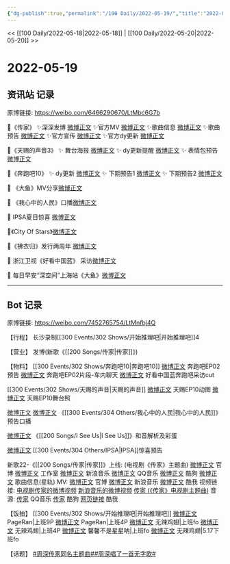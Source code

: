 ```yaml
---
{"dg-publish":true,"permalink":"/100 Daily/2022-05-19/","title":"2022-05-19","created":"2022-12-04T17:00:54.000+08:00","updated":"2023-04-11T14:46:34.208+08:00"}
---
```



<< [[100 Daily/2022-05-18\|2022-05-18]] | [[100 Daily/2022-05-20\|2022-05-20]] >>

# 2022-05-19

## 资讯站 记录

原博链接: https://weibo.com/6466290670/LtMbc6G7b

🌟《传家》
✨深深发博 [微博正文](https://m.weibo.cn/6466290670/4770782653974117)
✨官方MV [微博正文](https://m.weibo.cn/6466290670/4770807241246622)
✨歌曲信息 [微博正文](https://m.weibo.cn/6466290670/4770780498362663)
✨歌曲预告 [微博正文](https://m.weibo.cn/6466290670/4770766815497352)
✨官方宣传 [微博正文](https://m.weibo.cn/6466290670/4770780658010038)
✨官方dy更新 [微博正文](https://m.weibo.cn/6466290670/4770861993957171)

🌟《天赐的声音3》
✨ 舞台海报 [微博正文](https://m.weibo.cn/6466290670/4770870457010245)
✨ dy更新提醒 [微博正文](https://m.weibo.cn/6466290670/4770857064595890)
✨ 表情包预告 [微博正文](https://m.weibo.cn/6466290670/4770810655408337)

🌟《奔跑吧10》
✨ dy更新 [微博正文](https://m.weibo.cn/6466290670/4770859468198348)
✨ 下期预告1 [微博正文](https://m.weibo.cn/6466290670/4770783879236711)
✨ 下期预告2 [微博正文](https://m.weibo.cn/6466290670/4770846536633883)

🌟 《大鱼》MV分享[微博正文](https://m.weibo.cn/6466290670/4770991458746467)

🌟 《我心中的人民》口播[微博正文](https://m.weibo.cn/6466290670/4770791800964654)

🌟 IPSA夏日惊喜 [微博正文](https://m.weibo.cn/6466290670/4770903491349327)

🌟《City Of Stars》[微博正文](https://m.weibo.cn/6466290670/4770906565773931)

🌟《拂衣归》发行两周年 [微博正文](https://m.weibo.cn/6466290670/4770860990203356)

🌟 浙江卫视《好看中国蓝》 采访[微博正文](https://m.weibo.cn/6466290670/4770995157600094)

🌟 每日早安“深空间”上海站《大鱼》[微博正文](https://m.weibo.cn/6466290670/4770756484923463)

---
## Bot 记录

原博链接: https://weibo.com/7452765754/LtMnfbj4Q

【行程】
长沙录制[[300 Events/302 Shows/开始推理吧\|开始推理吧]]4

【营业】
[](https://m.weibo.cn/1736988591/4770780460354838) 发博(新歌《[[200 Songs/传家\|传家]]》)

【物料】
[[300 Events/302 Shows/奔跑吧10\|奔跑吧10]]
[微博正文](https://m.weibo.cn/5242381821/4770782071231662) 奔跑吧EP02预告
[微博正文](https://m.weibo.cn/5242381821/4770838513452355) 奔跑吧EP02片段-车内聊天
[](https://m.weibo.cn/3223747774/4770957149082111) [微博正文](https://m.weibo.cn/5876797510/4770968373561268) 好看中国蓝奔跑吧采访cut

[[300 Events/302 Shows/天赐的声音\|天赐的声音]]
[微博正文](https://m.weibo.cn/1315706994/4770778115475433) 天赐EP10动图
[微博正文](https://m.weibo.cn/1315706994/4770868708770293) 天赐EP10舞台照

[微博正文](https://m.weibo.cn/2245175993/4770788055452507) [微博正文](https://m.weibo.cn/1943724947/4770793706227635) 《[[300 Events/304 Others/我心中的人民\|我心中的人民]]》预告口播

[微博正文](https://m.weibo.cn/1307345767/4770892540280968) 《[[200 Songs/I See Us\|I See Us]]》和音解析及彩蛋

[微博正文](https://m.weibo.cn/1851789841/4770902477113124) [[300 Events/304 Others/IPSA\|IPSA]]惊喜预告

新歌22-《[[200 Songs/传家\|传家]]》上线:
(电视剧《传家》主题曲)
[微博正文](https://m.weibo.cn/7746762676/4770763029088124) 官博
[微博正文](https://m.weibo.cn/7478855230/4770787526971206) 工作室
[微博正文](https://m.weibo.cn/1266269835/4770774461973832) 新浪音乐
[微博正文](https://m.weibo.cn/2169129705/4770778119668679) QQ音乐
[微博正文](https://m.weibo.cn/1665103091/4770778141426437) 酷狗
[微博正文](https://m.weibo.cn/6466290670/4770780498362663) 歌曲信息(星轨)
MV:
[微博正文](https://m.weibo.cn/7746762676/4770779726875597) 官博
[微博正文](https://m.weibo.cn/1266269835/4770778660735185) 新浪音乐
[微博正文](https://m.weibo.cn/1738434147/4770885170891822) 酷我
视频链接:
[电视剧传家的微博视频](https://video.weibo.com/show?fid=1034:4770611541770334)
[新浪音乐的微博视频](https://video.weibo.com/show?fid=1034:4770778416349210)
[传家 (《传家》电视剧主题曲)](https://weibo.cn/sinaurl?u=https%3A%2F%2Fc.y.qq.com%2Fbase%2Ffcgi-bin%2Fu%3F__%3DadpmhMLgOTix)
音源:
[传家](https://weibo.cn/sinaurl?u=https%3A%2F%2Fi.y.qq.com%2Fv8%2Fplaysong.html%3Fsongid%3D356206575%26source%3Dyqq%26ADTAG%3Dhz_wb_sf%26channelId%3D10081987) QQ音乐
[传家](https://weibo.cn/sinaurl?u=https%3A%2F%2Ft4.kugou.com%2Fsong.html%3Fid%3D1vTE96fzzV3) 酷狗
[网页链接](https://weibo.cn/sinaurl?u=http%3A%2F%2Fm.kuwo.cn%2Fnewh5app%2Fplay_detail%2F220452478) 酷我

【饭拍】
[[300 Events/302 Shows/开始推理吧\|开始推理吧]]
[微博正文](https://m.weibo.cn/7633014126/4770809283087432) PageRan|上班9P
[微博正文](https://m.weibo.cn/7633014126/4770834943837038) PageRan|上班4P
[微博正文](https://m.weibo.cn/7495641082/4770804291867071) 无辣鸡翅|上班fo
[微博正文](https://m.weibo.cn/7495641082/4770830498139879) 无辣鸡翅|上班4P
[微博正文](https://m.weibo.cn/5100381535/4770802367468592) 馨馨不是星星呐|上班fo
[微博正文](https://m.weibo.cn/7495641082/4770664714338326) 无辣鸡翅|5.17下班fo

【话题】
[#周深传家同名主题曲#](https://s.weibo.com/weibo?q=%23%E5%91%A8%E6%B7%B1%E4%BC%A0%E5%AE%B6%E5%90%8C%E5%90%8D%E4%B8%BB%E9%A2%98%E6%9B%B2%23)[#周深唱了一首无字歌#](https://s.weibo.com/weibo?q=%23%E5%91%A8%E6%B7%B1%E5%94%B1%E4%BA%86%E4%B8%80%E9%A6%96%E6%97%A0%E5%AD%97%E6%AD%8C%23)
